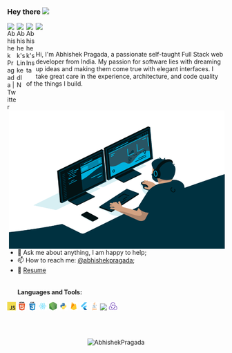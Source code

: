 ### Hey there <img src="https://media.giphy.com/media/hvRJCLFzcasrR4ia7z/giphy.gif" width="25px">
<a href="https://twitter.com/APragada">
  <img align="left" alt="Abhishek Pragada | Twitter" width="22px" src="https://raw.githubusercontent.com/peterthehan/peterthehan/master/assets/twitter.svg" />
</a>
<a href="https://www.linkedin.com/in/abhishek-pragada-338824194/">
  <img align="left" alt="Abhishek's LinkedIN" width="22px" src="https://raw.githubusercontent.com/peterthehan/peterthehan/master/assets/linkedin.svg" />
</a>
<a href="https://www.instagram.com/abhishek_130101/">
  <img align="left" alt="Abhishek's Insta" width="22px" src="https://www.vectorlogo.zone/logos/instagram/instagram-icon.svg" />

</a>

![](https://visitor-badge.glitch.me/badge?page_id=AbhishekPragada.AbhishekPragada)

<br />

Hi, I'm Abhishek Pragada, a passionate self-taught Full Stack web developer from India. My passion for software lies with dreaming up ideas and making them come true with elegant interfaces. I take great care in the experience, architecture, and code quality of the things I build.

<img align="right" alt="GIF" src= "https://github.com/AbhishekPragada/AbhishekPragada/blob/c836da5109a6d9f982253a31e54a11bcc937f9f6/code.gif" width="500" height="320" />

<br /><br />
- 💬 Ask me about anything, I am happy to help;
- 📫 How to reach me: [@abhishekpragada](https://twitter.com/APragada);
- 📝 [Resume](https://drive.google.com/file/d/19GnAO2fzfCH8Y49niSnZ-0Fd9QVhGEc1/view?usp=sharing)
<br /><br /><br />
**Languages and Tools:**

<code><img height="20" src="https://raw.githubusercontent.com/github/explore/80688e429a7d4ef2fca1e82350fe8e3517d3494d/topics/javascript/javascript.png"></code>
<code><img height="20" src="https://raw.githubusercontent.com/github/explore/80688e429a7d4ef2fca1e82350fe8e3517d3494d/topics/html/html.png"></code>
<code><img height="20" src="https://raw.githubusercontent.com/github/explore/80688e429a7d4ef2fca1e82350fe8e3517d3494d/topics/css/css.png"></code>
<code><img height="20" src="https://raw.githubusercontent.com/github/explore/80688e429a7d4ef2fca1e82350fe8e3517d3494d/topics/react/react.png"></code>
<code><img height="20" src="https://raw.githubusercontent.com/github/explore/80688e429a7d4ef2fca1e82350fe8e3517d3494d/topics/nodejs/nodejs.png"></code>
<code><img height="20" src="https://raw.githubusercontent.com/github/explore/80688e429a7d4ef2fca1e82350fe8e3517d3494d/topics/python/python.png"></code>
<code><img height="20" src="https://raw.githubusercontent.com/github/explore/80688e429a7d4ef2fca1e82350fe8e3517d3494d/topics/firebase/firebase.png"></code>
<code><img height="20" src="https://raw.githubusercontent.com/github/explore/80688e429a7d4ef2fca1e82350fe8e3517d3494d/topics/flutter/flutter.png"></code>
<code><img height="20" src="https://raw.githubusercontent.com/github/explore/80688e429a7d4ef2fca1e82350fe8e3517d3494d/topics/java/java.png"></code>
<code><img height="20" src="https://www.vectorlogo.zone/logos/webflow/webflow-icon.svg"></code>
<code><img height="20" src="https://raw.githubusercontent.com/github/explore/80688e429a7d4ef2fca1e82350fe8e3517d3494d/topics/redux/redux.png"></code>
<!-- <code><img height="20" src=""></code> -->
  
<br /><br />
<p align="center"> <img src="https://github-readme-stats.vercel.app/api?username=AbhishekPragada&show_icons=true&theme=gotham" alt="AbhishekPragada" />




